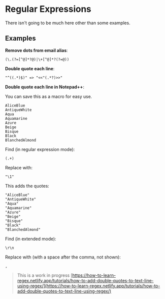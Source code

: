 # Regular Expressions

There isn't going to be much here other than some examples.

## Examples

**Remove dots from email alias**:

```text
(\.(?=[^@]*?@)|\+[^@]*?(?=@))
```

**Double quote each line**:

```text
"^((.*)$)" => "<<"(.*?)>>"
```

**Double quote each line in Notepad++**:

You can save this as a macro for easy use.

```text
AliceBlue
AntiqueWhite
Aqua
Aquamarine
Azure
Beige
Bisque
Black
BlanchedAlmond
```

Find (in regular expression mode):

```text
(.+)
```

Replace with:

```text
"\1"
```

This adds the quotes:

```text
"AliceBlue"
"AntiqueWhite"
"Aqua"
"Aquamarine"
"Azure"
"Beige"
"Bisque"
"Black"
"BlanchedAlmond"
```

Find (in extended mode):

```text
\r\n
```

Replace with (with a space after the comma, not shown):

```text
, 
```

> This is a work in progress
> [https://how-to-learn-regex.netlify.app/tutorials/how-to-add-double-quotes-to-text-line-using-regex/](https://how-to-learn-regex.netlify.app/tutorials/how-to-add-double-quotes-to-text-line-using-regex/)
